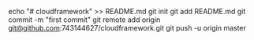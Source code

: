 echo "# cloudframework" >> README.md
git init
git add README.md
git commit -m "first commit"
git remote add origin git@github.com:743144627/cloudframework.git
git push -u origin master

